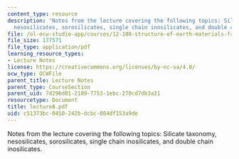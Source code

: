 ```yaml
---
content_type: resource
description: 'Notes from the lecture covering the following topics: Silicate taxonomy,
  nesosilicates, sorosilicates, single chain inosilicates, and double chain inosilicates.'
file: /ol-ocw-studio-app/courses/12-108-structure-of-earth-materials-fall-2004/c51373bc0450242bdcbc084df153a9de_lecture8.pdf
file_size: 177571
file_type: application/pdf
learning_resource_types:
- Lecture Notes
license: https://creativecommons.org/licenses/by-nc-sa/4.0/
ocw_type: OCWFile
parent_title: Lecture Notes
parent_type: CourseSection
parent_uid: 7d296d81-2189-7753-1ebc-270cd7db3a21
resourcetype: Document
title: lecture8.pdf
uid: c51373bc-0450-242b-dcbc-084df153a9de
---
```

Notes from the lecture covering the following topics: Silicate taxonomy, nesosilicates, sorosilicates, single chain inosilicates, and double chain inosilicates.